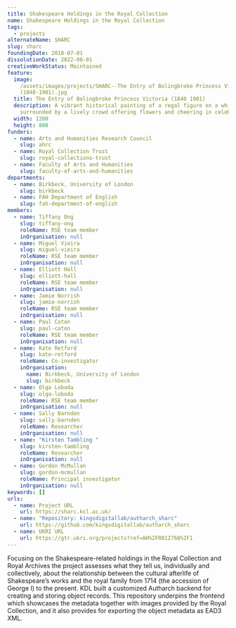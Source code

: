 ```yaml
---
title: Shakespeare Holdings in the Royal Collection
name: Shakespeare Holdings in the Royal Collection
tags:
  - projects
alternateName: SHARC
slug: sharc
foundingDate: 2018-07-01
dissolutionDate: 2022-08-01
creativeWorkStatus: Maintained
feature:
  image:
    /assets/images/projects/SHARC--The Entry of Bolingbroke Princess Victoria
    (1840-1901).jpg
  title: The Entry of Bolingbroke Princess Victoria (1840 1901)
  description: A vibrant historical painting of a regal figure on a white horse,
    surrounded by a lively crowd offering flowers and cheering in celebration.
  width: 1200
  height: 800
funders:
  - name: Arts and Humanities Research Council
    slug: ahrc
  - name: Royal Collection Trust
    slug: royal-collections-trust
  - name: Faculty of Arts and Humanities
    slug: faculty-of-arts-and-humanities
departments:
  - name: Birkbeck, University of London
    slug: birkbeck
  - name: FAH Department of English
    slug: fah-department-of-english
members:
  - name: Tiffany Ong
    slug: tiffany-ong
    roleName: RSE team member
    inOrganisation: null
  - name: Miguel Vieira
    slug: miguel-vieira
    roleName: RSE team member
    inOrganisation: null
  - name: Elliott Hall
    slug: elliott-hall
    roleName: RSE team member
    inOrganisation: null
  - name: Jamie Norrish
    slug: jamie-norrish
    roleName: RSE team member
    inOrganisation: null
  - name: Paul Caton
    slug: paul-caton
    roleName: RSE team member
    inOrganisation: null
  - name: Kate Retford
    slug: kate-retford
    roleName: Co-investigator
    inOrganisation:
      name: Birkbeck, University of London
      slug: birkbeck
  - name: Olga Loboda
    slug: olga-loboda
    roleName: RSE team member
    inOrganisation: null
  - name: Sally Barnden
    slug: sally-barnden
    roleName: Researcher
    inOrganisation: null
  - name: "Kirsten Tambling "
    slug: kirsten-tambling
    roleName: Researcher
    inOrganisation: null
  - name: Gordon McMullan
    slug: gordon-mcmullan
    roleName: Principal investigator
    inOrganisation: null
keywords: []
urls:
  - name: Project URL
    url: https://sharc.kcl.ac.uk/
  - name: "Repository: kingsdigitallab/autharch_sharc"
    url: https://github.com/kingsdigitallab/autharch_sharc
  - name: UKRI URL
    url: https://gtr.ukri.org/projects?ref=AH%2FR012768%2F1
---
```


Focusing on the Shakespeare-related holdings in the Royal Collection and Royal Archives the project assesses what they tell us, individually and collectively, about the relationship between the cultural afterlife of Shakespeare’s works and the royal family from 1714 (the accession of George I) to the present. KDL built a customized Autharch backend for creating and storing object records.
This repository underpins the frontend which showcases the metadata together with images provided by the Royal Collection, and it also provides for exporting the object metadata as EAD3 XML.

